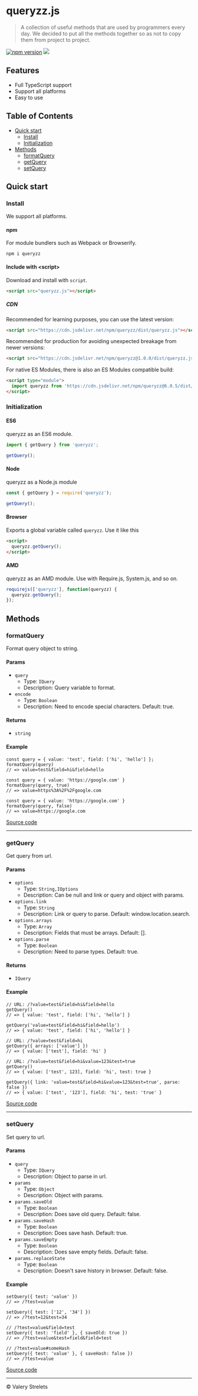 # queryzz.js

> A collection of useful methods that are used by programmers every day. We decided to put all the methods together so as not to copy them from project to project.

[![npm version](https://badge.fury.io/js/queryzz.svg)](https://brooons.github.io/queryzz/)
[![](https://data.jsdelivr.com/v1/package/npm/queryzz/badge)](https://www.jsdelivr.com/package/npm/queryzz)

## Features

- Full TypeScript support
- Support all platforms
- Easy to use

## Table of Contents

- [Quick start](#quick-start)
  - [Install](#install)
  - [Initialization](#initialization)
- [Methods](#methods)
  - [formatQuery](#formatQuery)
  - [getQuery](#getQuery)
  - [setQuery](#setQuery)

## Quick start

### Install

We support all platforms.

#### npm

For module bundlers such as Webpack or Browserify.

```shell
npm i queryzz
```

#### Include with &lt;script&gt;

Download and install with `script`.

```html
<script src="queryzz.js"></script>
```

##### CDN

Recommended for learning purposes, you can use the latest version:

```html
<script src="https://cdn.jsdelivr.net/npm/queryzz/dist/queryzz.js"></script>
```

Recommended for production for avoiding unexpected breakage from newer versions:

```html
<script src="https://cdn.jsdelivr.net/npm/queryzz@1.0.0/dist/queryzz.js"></script>
```

For native ES Modules, there is also an ES Modules compatible build:

```html
<script type="module">
  import queryzz from 'https://cdn.jsdelivr.net/npm/queryzz@6.0.5/dist/queryzz.min.js';
</script>
```

### Initialization

#### ES6

queryzz as an ES6 module.

```js
import { getQuery } from 'queryzz';

getQuery();
```

#### Node

queryzz as a Node.js module

```js
const { getQuery } = require('queryzz');

getQuery();
```

#### Browser

Exports a global variable called `queryzz`. Use it like this

```html
<script>
  queryzz.getQuery();
</script>
```

#### AMD

queryzz as an AMD module. Use with Require.js, System.js, and so on.

```js
requirejs(['queryzz'], function(queryzz) {
  queryzz.getQuery();
});
```

## Methods

### formatQuery

Format query object to string.


#### Params
- `query`
  - Type: `IQuery`
  - Description: Query variable to format.
- `encode`
  - Type: `Boolean`
  - Description: Need to encode special characters. Default: true.

#### Returns
- `string`

#### Example
```JS
const query = { value: 'test', field: ['hi', 'hello'] };
formatQuery(query)
// => value=test&field=hi&field=hello

const query = { value: 'https://google.com' }
formatQuery(query, true)
// => value=https%3A%2F%2Fgoogle.com

const query = { value: 'https://google.com' }
formatQuery(query, false)
// => value=https://google.com
```
<a href="https://github.com/BrooonS/queryzz/blob/master/lib/formatQuery.js" target="_blank">Source code</a>
* * *
### getQuery

Get query from url.


#### Params
- `options`
  - Type: `String,IOptions`
  - Description: Can be null and link or query and object with params.
- `options.link`
  - Type: `String`
  - Description: Link or query to parse. Default: window.location.search.
- `options.arrays`
  - Type: `Array`
  - Description: Fields that must be arrays. Default: [].
- `options.parse`
  - Type: `Boolean`
  - Description: Need to parse types. Default: true.

#### Returns
- `IQuery`

#### Example
```JS
// URL: /?value=test&field=hi&field=hello
getQuery()
// => { value: 'test', field: ['hi', 'hello'] }

getQuery('value=test&field=hi&field=hello')
// => { value: 'test', field: ['hi', 'hello'] }

// URL: /?value=test&field=hi
getQuery({ arrays: ['value'] })
// => { value: ['test'], field: 'hi' }

// URL: /?value=test&field=hi&value=123&test=true
getQuery()
// => { value: ['test', 123], field: 'hi', test: true }

getQuery({ link: 'value=test&field=hi&value=123&test=true', parse: false })
// => { value: ['test', '123'], field: 'hi', test: 'true' }
```
<a href="https://github.com/BrooonS/queryzz/blob/master/lib/getQuery.js" target="_blank">Source code</a>
* * *
### setQuery

Set query to url.


#### Params
- `query`
  - Type: `IQuery`
  - Description: Object to parse in url.
- `params`
  - Type: `Object`
  - Description: Object with params.
- `params.saveOld`
  - Type: `Boolean`
  - Description: Does save old query. Default: false.
- `params.saveHash`
  - Type: `Boolean`
  - Description: Does save hash. Default: true.
- `params.saveEmpty`
  - Type: `Boolean`
  - Description: Does save empty fields. Default: false.
- `params.replaceState`
  - Type: `Boolean`
  - Description: Doesn&#x27;t save history in browser. Default: false.


#### Example
```JS
setQuery({ test: 'value' })
// => /?test=value

setQuery({ test: ['12', '34'] })
// => /?test=12&test=34

// /?test=value&field=test
setQuery({ test: 'field' }, { saveOld: true })
// => /?test=value&test=field&field=test

// /?test=value#someHash
setQuery({ test: 'value' }, { saveHash: false })
// => /?test=value
```
<a href="https://github.com/BrooonS/queryzz/blob/master/lib/setQuery.js" target="_blank">Source code</a>
* * *

&copy; Valery Strelets
